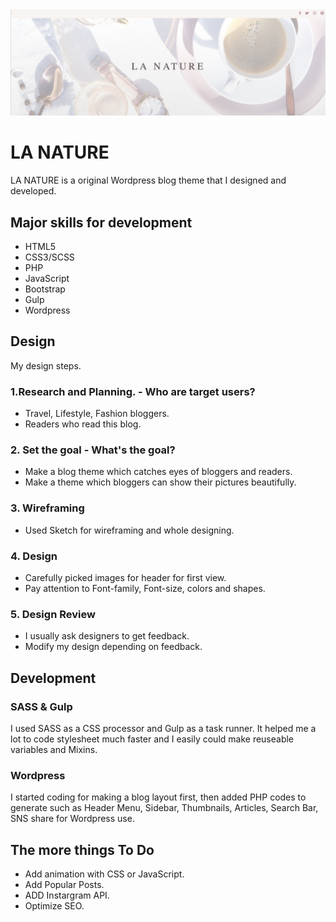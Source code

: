 <img src="./img/main-header.png">

# LA NATURE

LA NATURE is a original Wordpress blog theme that I designed and developed.


## Major skills for development

- HTML5
- CSS3/SCSS
- PHP
- JavaScript
- Bootstrap
- Gulp
- Wordpress


## Design

My design steps.

### 1.Research and Planning. - Who are target users?

- Travel, Lifestyle, Fashion bloggers.
- Readers who read this blog.

### 2. Set the goal - What's the goal?

- Make a blog theme which catches eyes of bloggers and readers.
- Make a theme which bloggers can show their pictures beautifully.

### 3. Wireframing

- Used Sketch for wireframing and whole designing.

### 4. Design

- Carefully picked images for header for first view.
- Pay attention to Font-family, Font-size, colors and shapes.

### 5. Design Review

- I usually ask designers to get feedback.
- Modify my design depending on feedback.

## Development

### SASS & Gulp

I used SASS as a CSS processor and Gulp as a task runner. It helped me a lot to code stylesheet much faster and I easily could make reuseable variables and Mixins.

### Wordpress
I started coding for making a blog layout first, then added PHP codes to generate such as Header Menu, Sidebar, Thumbnails, Articles, Search Bar, SNS share for Wordpress use. 


## The more things To Do
* Add animation with CSS or JavaScript.
* Add Popular Posts.
* ADD Instargram API.
* Optimize SEO.

